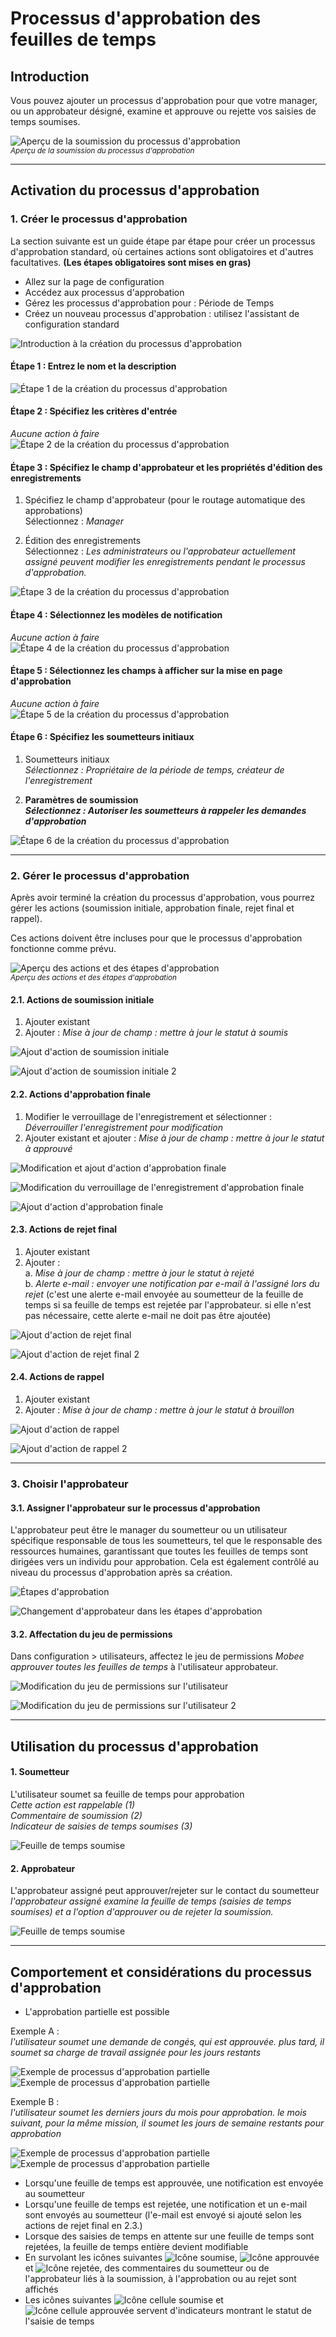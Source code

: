 # Processus d'approbation des feuilles de temps

## Introduction

Vous pouvez ajouter un processus d'approbation pour que votre manager, ou un approbateur désigné, examine et approuve ou rejette vos saisies de temps soumises.

![Aperçu de la soumission du processus d'approbation](images/APImg/approvalProcessCreation/approvalProcessPreview.png "Aperçu de la soumission du processus d'approbation")  
<sup>*Aperçu de la soumission du processus d'approbation*</sup>

---

## Activation du processus d'approbation

### 1. Créer le processus d'approbation

La section suivante est un guide étape par étape pour créer un processus d'approbation standard, où certaines actions sont obligatoires et d'autres facultatives. **(Les étapes obligatoires sont mises en gras)**

- Allez sur la page de configuration
- Accédez aux processus d'approbation
- Gérez les processus d'approbation pour : Période de Temps
- Créez un nouveau processus d'approbation : utilisez l'assistant de configuration standard

![Introduction à la création du processus d'approbation](images/APImg/approvalProcessCreation/approvalProcessCreationIntro.png "Introduction à la création du processus d'approbation")

#### Étape 1 : Entrez le nom et la description

![Étape 1 de la création du processus d'approbation](images/APImg/approvalProcessCreation/approvalProcessCreationStep1.png "Étape 1 de la création du processus d'approbation")

#### Étape 2 : Spécifiez les critères d'entrée

*Aucune action à faire*  
![Étape 2 de la création du processus d'approbation](images/APImg/approvalProcessCreation/approvalProcessCreationStep2.png "Étape 2 de la création du processus d'approbation")

#### Étape 3 : Spécifiez le champ d'approbateur et les propriétés d'édition des enregistrements

1. Spécifiez le champ d'approbateur (pour le routage automatique des approbations)  
   Sélectionnez : *Manager*

2. Édition des enregistrements  
   Sélectionnez : *Les administrateurs ou l'approbateur actuellement assigné peuvent modifier les enregistrements pendant le processus d'approbation.*  

![Étape 3 de la création du processus d'approbation](images/APImg/approvalProcessCreation/approvalProcessCreationStep3.png "Étape 3 de la création du processus d'approbation")

#### Étape 4 : Sélectionnez les modèles de notification

*Aucune action à faire*  
![Étape 4 de la création du processus d'approbation](images/APImg/approvalProcessCreation/approvalProcessCreationStep4.png "Étape 4 de la création du processus d'approbation")

#### Étape 5 : Sélectionnez les champs à afficher sur la mise en page d'approbation

*Aucune action à faire*  
![Étape 5 de la création du processus d'approbation](images/APImg/approvalProcessCreation/approvalProcessCreationStep5.png "Étape 5 de la création du processus d'approbation")

#### Étape 6 : Spécifiez les soumetteurs initiaux

1. Soumetteurs initiaux  
   *Sélectionnez : Propriétaire de la période de temps, créateur de l'enregistrement*

2. **Paramètres de soumission**  
   ***Sélectionnez : Autoriser les soumetteurs à rappeler les demandes d'approbation***  

![Étape 6 de la création du processus d'approbation](images/APImg/approvalProcessCreation/approvalProcessCreationStep6.png "Étape 6 de la création du processus d'approbation")

---

### 2. Gérer le processus d'approbation

Après avoir terminé la création du processus d'approbation, vous pourrez gérer les actions (soumission initiale, approbation finale, rejet final et rappel).

Ces actions doivent être incluses pour que le processus d'approbation fonctionne comme prévu.

![Aperçu des actions et des étapes d'approbation](images/APImg/approvalProcessManagement/actionsAndApprovalStepsPreview.png "Aperçu des actions et des étapes d'approbation")  
<sup>*Aperçu des actions et des étapes d'approbation*</sup>

#### 2.1. Actions de soumission initiale

1. Ajouter existant  
2. Ajouter : *Mise à jour de champ : mettre à jour le statut à soumis*

![Ajout d'action de soumission initiale](images/APImg/approvalProcessManagement/initialSubmissionAddAction.png "Ajout d'action de soumission initiale")

![Ajout d'action de soumission initiale 2](images/APImg/approvalProcessManagement/initialSubmissionAddAction2.png "Ajout d'action de soumission initiale 2")

#### 2.2. Actions d'approbation finale

1. Modifier le verrouillage de l'enregistrement et sélectionner : *Déverrouiller l'enregistrement pour modification*  
2. Ajouter existant et ajouter : *Mise à jour de champ : mettre à jour le statut à approuvé*

![Modification et ajout d'action d'approbation finale](images/APImg/approvalProcessManagement/finalApprovalAddAction.png "Modification et ajout d'action d'approbation finale")

![Modification du verrouillage de l'enregistrement d'approbation finale](images/APImg/approvalProcessManagement/finalApprovalAddAction1.png "Modification du verrouillage de l'enregistrement d'approbation finale")

![Ajout d'action d'approbation finale](images/APImg/approvalProcessManagement/finalApprovalAddAction2.png "Ajout d'action d'approbation finale")

#### 2.3. Actions de rejet final

1. Ajouter existant  
2. Ajouter :  
   a. *Mise à jour de champ : mettre à jour le statut à rejeté*  
   b. *Alerte e-mail : envoyer une notification par e-mail à l'assigné lors du rejet* (c'est une alerte e-mail envoyée au soumetteur de la feuille de temps si sa feuille de temps est rejetée par l'approbateur. si elle n'est pas nécessaire, cette alerte e-mail ne doit pas être ajoutée)

![Ajout d'action de rejet final](images/APImg/approvalProcessManagement/finalRejectionAddAction.png "Ajout d'action de rejet final")

![Ajout d'action de rejet final 2](images/APImg/approvalProcessManagement/finalRejectionAddAction2.png "Ajout d'action de rejet final 2")

#### 2.4. Actions de rappel

1. Ajouter existant  
2. Ajouter : *Mise à jour de champ : mettre à jour le statut à brouillon*

![Ajout d'action de rappel](images/APImg/approvalProcessManagement/recallAddAction.png "Ajout d'action de rappel")

![Ajout d'action de rappel 2](images/APImg/approvalProcessManagement/recallAddAction1.png "Ajout d'action de rappel 2")

---

### 3. Choisir l'approbateur

#### 3.1. Assigner l'approbateur sur le processus d'approbation

L'approbateur peut être le manager du soumetteur ou un utilisateur spécifique responsable de tous les soumetteurs, tel que le responsable des ressources humaines, garantissant que toutes les feuilles de temps sont dirigées vers un individu pour approbation. Cela est également contrôlé au niveau du processus d'approbation après sa création.

![Étapes d'approbation](images/APImg/approvalProcessManagement/approvalStepsEdit.png "Étapes d'approbation")

![Changement d'approbateur dans les étapes d'approbation](images/APImg/approvalProcessManagement/approvalStepsEditStep3.png "Changement d'approbateur dans les étapes d'approbation")

#### 3.2. Affectation du jeu de permissions

Dans configuration > utilisateurs, affectez le jeu de permissions *Mobee approuver toutes les feuilles de temps* à l'utilisateur approbateur.

![Modification du jeu de permissions sur l'utilisateur](images/APImg/approvalProcessManagement/editPermissionSetOnUser.png "Modification du jeu de permissions sur l'utilisateur")

![Modification du jeu de permissions sur l'utilisateur 2](images/APImg/approvalProcessManagement/editPermissionSetOnUser2.png "Modification du jeu de permissions sur l'utilisateur")

---

## Utilisation du processus d'approbation

#### 1. Soumetteur

L'utilisateur soumet sa feuille de temps pour approbation  
*Cette action est rappelable (1)*  
*Commentaire de soumission (2)*  
*Indicateur de saisies de temps soumises (3)*

![Feuille de temps soumise](images/APImg/approvalProcessBehavior/submittedTimeSheet.png "Feuille de temps soumise")

#### 2. Approbateur

L'approbateur assigné peut approuver/rejeter sur le contact du soumetteur  
*l'approbateur assigné examine la feuille de temps (saisies de temps soumises) et a l'option d'approuver ou de rejeter la soumission.*

![Feuille de temps soumise](images/APImg/approvalProcessBehavior/submittedTimeSheet2.png "Feuille de temps soumise")

---

## Comportement et considérations du processus d'approbation

- L'approbation partielle est possible

Exemple A :  
*l'utilisateur soumet une demande de congés, qui est approuvée. plus tard, il soumet sa charge de travail assignée pour les jours restants*

![Exemple de processus d'approbation partielle](images/APImg/approvalProcessBehavior/partialApprovalExample1.png "Exemple de processus d'approbation partielle")  
![Exemple de processus d'approbation partielle](images/APImg/approvalProcessBehavior/partialApprovalExample2.png "Exemple de processus d'approbation partielle")

Exemple B :  
*l'utilisateur soumet les derniers jours du mois pour approbation. le mois suivant, pour la même mission, il soumet les jours de semaine restants pour approbation*

![Exemple de processus d'approbation partielle](images/APImg/approvalProcessBehavior/partialApprovalExample3.png "Exemple de processus d'approbation partielle")  
![Exemple de processus d'approbation partielle](images/APImg/approvalProcessBehavior/partialApprovalExample4.png "Exemple de processus d'approbation partielle")

- Lorsqu'une feuille de temps est approuvée, une notification est envoyée au soumetteur  
- Lorsqu'une feuille de temps est rejetée, une notification et un e-mail sont envoyés au soumetteur (l'e-mail est envoyé si ajouté selon les actions de rejet final en 2.3.)  
- Lorsque des saisies de temps en attente sur une feuille de temps sont rejetées, la feuille de temps entière devient modifiable  
- En survolant les icônes suivantes ![Icône soumise](images/APImg/approvalProcessBehavior/submittedIcon.png "Icône soumise"), ![Icône approuvée](images/APImg/approvalProcessBehavior/approvedIcon.png "Icône approuvée") et ![Icône rejetée](images/APImg/approvalProcessBehavior/rejectedIcon.png "Icône rejetée"), des commentaires du soumetteur ou de l'approbateur liés à la soumission, à l'approbation ou au rejet sont affichés  
- Les icônes suivantes ![Icône cellule soumise](images/APImg/approvalProcessBehavior/submittedIconCell.png "Icône cellule soumise") et ![Icône cellule approuvée](images/APImg/approvalProcessBehavior/approvedIconCell.png "Icône cellule approuvée") servent d'indicateurs montrant le statut de l'saisie de temps